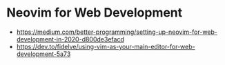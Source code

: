 # Neovim for Web Development

- <https://medium.com/better-programming/setting-up-neovim-for-web-development-in-2020-d800de3efacd>
- <https://dev.to/fidelve/using-vim-as-your-main-editor-for-web-development-5a73>
